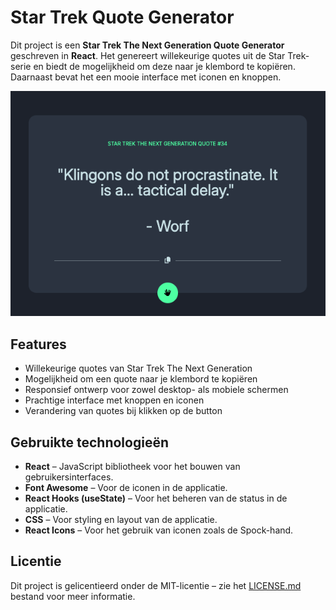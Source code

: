 # Star Trek Quote Generator

Dit project is een **Star Trek The Next Generation Quote Generator** geschreven in **React**. Het genereert willekeurige quotes uit de Star Trek-serie en biedt de mogelijkheid om deze naar je klembord te kopiëren. Daarnaast bevat het een mooie interface met iconen en knoppen.

![example image of the website](image.png)

## Features

- Willekeurige quotes van Star Trek The Next Generation
- Mogelijkheid om een quote naar je klembord te kopiëren
- Responsief ontwerp voor zowel desktop- als mobiele schermen
- Prachtige interface met knoppen en iconen
- Verandering van quotes bij klikken op de button

## Gebruikte technologieën

- **React** – JavaScript bibliotheek voor het bouwen van gebruikersinterfaces.
- **Font Awesome** – Voor de iconen in de applicatie.
- **React Hooks (useState)** – Voor het beheren van de status in de applicatie.
- **CSS** – Voor styling en layout van de applicatie.
- **React Icons** – Voor het gebruik van iconen zoals de Spock-hand.

## Licentie

Dit project is gelicentieerd onder de MIT-licentie – zie het [LICENSE.md](LICENSE.md) bestand voor meer informatie.

